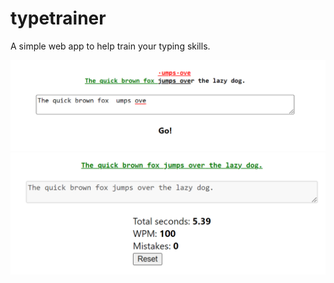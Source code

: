# typetrainer

A simple web app to help train your typing skills.

![in progress](./docs/inprogress.png)
![done](./docs/done.png)
